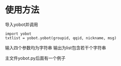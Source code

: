 使用方法
=======
导入yobot并调用
```
import yobot
txtlist = yobot.yobot(groupid, qqid, nickname, msg)
```
输入四个参数均为字符串
输出为list包含若干个字符串

主文件yobot.py后面有一个例子
